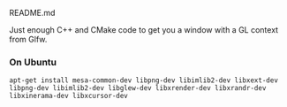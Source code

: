 README.md

Just enough C++ and CMake code to get you a window with a GL context from Glfw.

### On Ubuntu

```
apt-get install mesa-common-dev libpng-dev libimlib2-dev libxext-dev libpng-dev libimlib2-dev libglew-dev libxrender-dev libxrandr-dev libxinerama-dev libxcursor-dev

```
